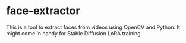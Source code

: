 # face-extractor
This is a tool to extract faces from videos using OpenCV and Python. It might come in handy for Stable Diffusion LoRA training. 
